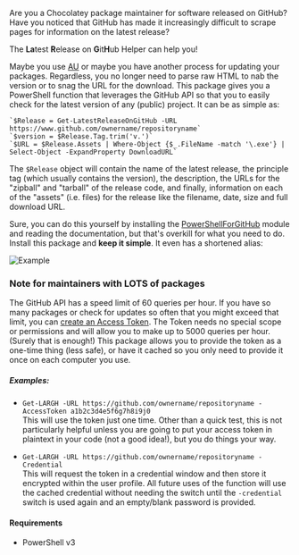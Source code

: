 Are you a Chocolatey package maintainer for software released on GitHub?  Have you noticed that GitHub has made it increasingly difficult to scrape pages for information on the latest release?

The **La**test **R**elease on **G**it**H**ub Helper can help you!  

Maybe you use [AU](https://community.chocolatey.org/packages/au) or maybe you have another process for updating your packages.  Regardless, you no longer need to parse raw HTML to nab the version or to snag the URL for the download.  This package gives you a PowerShell function that leverages the GitHub API so that you to easily check for the latest version of any (public) project.  It can be as simple as:

    `$Release = Get-LatestReleaseOnGitHub -URL https://www.github.com/ownername/repositoryname`
    `$version = $Release.Tag.trim('v.')`
    `$URL = $Release.Assets | Where-Object {$_.FileName -match '\.exe'} | Select-Object -ExpandProperty DownloadURL`

The `$Release` object will contain the name of the latest release, the principle tag (which usually contains the version), the description, the URLs for the "zipball" and "tarball" of the release code, and finally, information on each of the "assets" (i.e. files) for the release like the filename, date, size and full download URL.

Sure, you can do this yourself by installing the [PowerShellForGitHub](https://github.com/microsoft/PowerShellForGitHub) module and reading the documentation, but that's overkill for what you need to do.  Install this package and **keep it simple**.  It even has a shortened alias:

![Example](https://cdn.jsdelivr.net/gh/teknowledgist/Chocolatey-packages@51d4fa25c1ed5feff746e4f5870741d8980fdceb/manual/largh/Example.png)

### Note for maintainers with LOTS of packages
The GitHub API has a speed limit of 60 queries per hour.  If you have so many packages or check for updates so often that you might exceed that limit, you can [create an Access Token](https://docs.github.com/en/authentication/keeping-your-account-and-data-secure/creating-a-personal-access-token).  The Token needs no special scope or permissions and will allow you to make up to 5000 queries per hour.  (Surely that is enough!)  This package allows you to provide the token as a one-time thing (less safe), or have it cached so you only need to provide it once on each computer you use.

##### Examples:
* `Get-LARGH -URL https://github.com/ownername/repositoryname -AccessToken a1b2c3d4e5f6g7h8i9j0`  
    This will use the token just one time.  Other than a quick test, this is not particularly helpful unless you are going to put your access token in plaintext in your code (not a good idea!), but you do things your way.

* `Get-LARGH -URL https://github.com/ownername/repositoryname -Credential`  
    This will request the token in a credential window and then store it encrypted within the user profile.  All future uses of the function will use the cached credential without needing the switch until the `-credential` switch is used again and an empty/blank password is provided. 

#### Requirements
* PowerShell v3